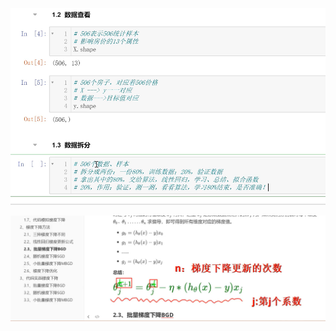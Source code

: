 ![image-20240218191850173](images/清华大学-人工智能/image-20240218191850173.png)





![image-20240219114708699](images/清华大学-人工智能/image-20240219114708699.png)